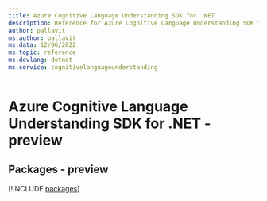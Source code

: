 ```yaml
---
title: Azure Cognitive Language Understanding SDK for .NET
description: Reference for Azure Cognitive Language Understanding SDK for .NET
author: pallavit
ms.author: pallavit
ms.data: 12/06/2022
ms.topic: reference
ms.devlang: dotnet
ms.service: cognitivelanguageunderstanding
---
```

# Azure Cognitive Language Understanding SDK for .NET - preview
## Packages - preview
[!INCLUDE [packages](cognitive-language-understanding-index.md)]